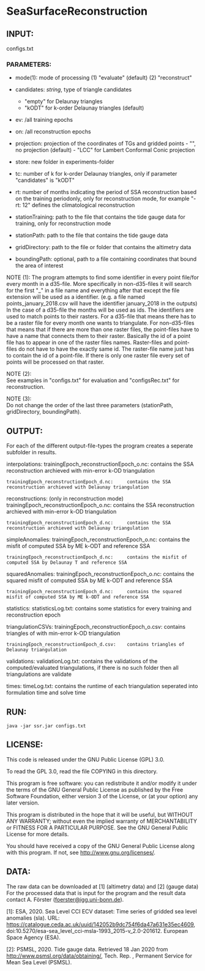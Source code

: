 SeaSurfaceReconstruction
=========================

INPUT:
---------------
configs.txt

### PARAMETERS:

- mode(1): <string>				mode of processing
							(1) "evaluate"	(default)
							(2) "reconstruct"

- candidates: *string*, type of triangle candidates
	- "empty" for Delaunay triangles
	- "kODT" for k-order Delaunay triangles (default)

- ev: <list epochs>/all				training epochs
			
- on: <list epochs>/all				reconstruction epochs

- projection: <string>				projection of the coordinates of TGs and gridded points
							- "", no projection (default)
							- "LCC" for Lambert Conformal Conic projection

- store: <string>				new folder in experiments-folder

- tc: <int>					number of k for k-order Delaunay triangles, only if parameter "candidates" is "kODT"

- rt: <int>					number of months indicating the period of SSA reconstruction based on the training periodonly,
					        only for reconstruction mode,
						for example "-rt: 12" defines the climatological reconstruction

- stationTraining: 				path to the file that contains the tide gauge data for training, only for reconstruction mode

- stationPath: 					path to the file that contains the tide gauge data

- gridDirectory: 				path to the file or folder that contains the altimetry data

- boundingPath: 				optional, path to a file containing coordinates that bound the area of interest


NOTE (1): 
	The program attempts to find some identifier in every point file/for every month in a d35-file. 
	More specifically in non-d35-files it will search for the first "_" in a file name and everything after 
	that except the file extension will be used as a identifier. (e.g. a file named points_january_2018.csv will 
	have the identifier january_2018 in the outputs)
	In the case of a d35-file the months will be used as ids. 
	The identifiers are used to match points to their rasters. For a d35-file that means there has to be a 
	raster file for every month one wants to triangulate. 
	For non-d35-files that means that if there are more than one raster files, the point-files have to have 
	a name that connects them to their raster. Basically the id of a point file has to appear in one of the 
	raster files names. Raster-files and point-files do not have to have the exactly same id. The raster-file name
	just has to contain the id of a point-file. 
	If there is only one raster file every set of points will be processed on that raster.

NOTE (2): 	
	See examples in "configs.txt" for evaluation and "configsRec.txt" for reconstruction.

NOTE (3): 	
	Do not change the order of the last three parameters (stationPath, gridDirectory, boundingPath).
 											
OUTPUT: 
---------------

For each of the different output-file-types the program creates a seperate subfolder in results.

interpolations:
	trainingEpoch_reconstructionEpoch_o.nc: 	contains the SSA reconstruction archieved with min-error k-OD triangulation
	
	trainingEpoch_reconstructionEpoch_d.nc:		contains the SSA reconstruction archieved with Delaunay triangulation

reconstructions: (only in reconstruction mode)
	trainingEpoch_reconstructionEpoch_o.nc: 	contains the SSA reconstruction archieved with min-error k-OD triangulation
	
	trainingEpoch_reconstructionEpoch_d.nc:		contains the SSA reconstruction archieved with Delaunay triangulation

simpleAnomalies:
	trainingEpoch_reconstructionEpoch_o.nc: 	contains the misfit of computed SSA by ME k-ODT and reference SSA
	
	trainingEpoch_reconstructionEpoch_d.nc:		contains the misfit of computed SSA by Delaunay T and reference SSA
											
squaredAnomalies: 
	trainingEpoch_reconstructionEpoch_o.nc:		contains the squared misfit of computed SSA by ME k-ODT and reference SSA
											
	trainingEpoch_reconstructionEpoch_d.nc: 	contains the squared misfit of computed SSA by ME k-ODT and reference SSA 
										
statistics: 
	statisticsLog.txt: 				contains some statistics for every training and reconstruction epoch
	
triangulationCSVs:
	trainingEpoch_reconstructionEpoch_o.csv: 	contains triangles of with min-error k-OD triangulation
	
	trainingEpoch_reconstructionEpoch_d.csv: 	contains triangles of Delaunay triangulation
				
validations: 
	validationLog.txt: 				contains the validations of the computed/evaluated triangulations,
							if there is no such folder then all triangulations are validate

times:
	timeLog.txt: 					contains the runtime of each triangulation seperated into 
							formulation time and solve time
	
RUN:
---------------
	java -jar ssr.jar configs.txt


LICENSE:
---------------


This code is released under the GNU Public License (GPL) 3.0.

To read the GPL 3.0, read the file COPYING in this directory.

This program is free software: you can redistribute it and/or modify
it under the terms of the GNU General Public License as published by
the Free Software Foundation, either version 3 of the License, or
(at your option) any later version.

This program is distributed in the hope that it will be useful,
but WITHOUT ANY WARRANTY; without even the implied warranty of
MERCHANTABILITY or FITNESS FOR A PARTICULAR PURPOSE. See the
GNU General Public License for more details.

You should have received a copy of the GNU General Public License
along with this program. If not, see <http://www.gnu.org/licenses/>.


DATA:
---------------

The raw data can be downloaded at [1] (altimetry data) and [2] (gauge data)
For the processed data that is input for the program and the result data contact A. Förster (foerster@igg.uni-bonn.de).


[1]: ESA, 2020. Sea Level CCI ECV dataset: Time series of gridded sea level anomalies (sla). 
URL: https://catalogue.ceda.ac.uk/uuid/142052b9dc754f6da47a631e35ec4609,
doi:10.5270/esa-sea\_level\_cci-msla-1993\_2015-v\_2.0-201612.
European Space Agency (ESA).

[2]: PSMSL, 2020. Tide gauge data. Retrieved 18 Jan 2020
from http://www.psmsl.org/data/obtaining/, Tech. Rep. ,
Permanent Service for Mean Sea Level (PSMSL).
